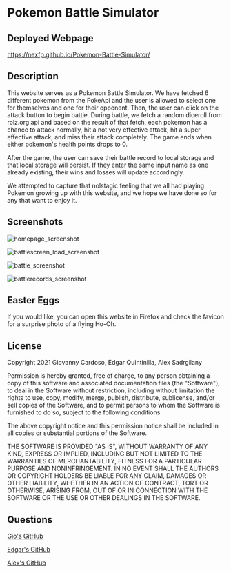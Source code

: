 # Pokemon Battle Simulator

## Deployed Webpage
https://nexfp.github.io/Pokemon-Battle-Simulator/
## Description
This website serves as a Pokemon Battle Simulator. We have fetched 6 different pokemon from the PokeApi and the user is allowed to select one for themselves and one for their opponent. Then, the user can click on the attack button to begin battle. During battle, we fetch a random diceroll from rolz.org api and based on the result of that fetch, each pokemon has a chance to attack normally, hit a not very effective attack, hit a super effective attack, and miss their attack completely. The game ends when either pokemon's health points drops to 0. 

After the game, the user can save their battle record to local storage and that local storage will persist. If they enter the same input name as one already existing, their wins and losses will update accordingly. 

We attempted to capture that nolstagic feeling that we all had playing Pokemon growing up with this website, and we hope we have done so for any that want to enjoy it.
## Screenshots

![homepage_screenshot](https://user-images.githubusercontent.com/89168938/136715645-39363661-468b-4163-8f75-0be12640764d.png)

![battlescreen_load_screenshot](https://user-images.githubusercontent.com/89168938/136715451-64e82050-cea2-48f3-b23f-2cc1fdc1dce4.PNG)

![battle_screenshot](https://user-images.githubusercontent.com/89168938/136715444-6236264e-cddf-4add-a265-cfad76f9885a.PNG)

![battlerecords_screenshot](https://user-images.githubusercontent.com/89168938/136715461-0875ae29-1925-4e5c-aed5-776181379fdb.PNG)

## Easter Eggs

If you would like, you can open this website in Firefox and check the favicon for a surprise photo of a flying Ho-Oh.


## License

Copyright 2021 Giovanny Cardoso, Edgar Quintinilla, Alex Sadrgilany

Permission is hereby granted, free of charge, to any person obtaining a copy of this software and associated documentation files (the "Software"), to deal in the Software without restriction, including without limitation the rights to use, copy, modify, merge, publish, distribute, sublicense, and/or sell copies of the Software, and to permit persons to whom the Software is furnished to do so, subject to the following conditions:

The above copyright notice and this permission notice shall be included in all copies or substantial portions of the Software.

THE SOFTWARE IS PROVIDED "AS IS", WITHOUT WARRANTY OF ANY KIND, EXPRESS OR IMPLIED, INCLUDING BUT NOT LIMITED TO THE WARRANTIES OF MERCHANTABILITY, FITNESS FOR A PARTICULAR PURPOSE AND NONINFRINGEMENT. IN NO EVENT SHALL THE AUTHORS OR COPYRIGHT HOLDERS BE LIABLE FOR ANY CLAIM, DAMAGES OR OTHER LIABILITY, WHETHER IN AN ACTION OF CONTRACT, TORT OR OTHERWISE, ARISING FROM, OUT OF OR IN CONNECTION WITH THE SOFTWARE OR THE USE OR OTHER DEALINGS IN THE SOFTWARE.

## Questions 

[Gio's GitHub](https://github.com/NeXFP)

[Edgar's GitHub](https://github.com/ChidoGang)

[Alex's GitHub](https://github.com/asadg7)
